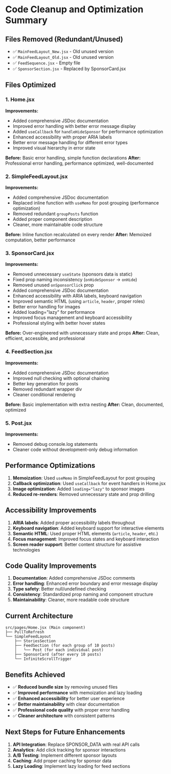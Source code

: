 # Code Cleanup and Optimization Summary

## Files Removed (Redundant/Unused)

- ✅ `MainFeedLayout_New.jsx` - Old unused version
- ✅ `MainFeedLayout_Old.jsx` - Old unused version
- ✅ `FeedSequence.jsx` - Empty file
- ✅ `SponsorSection.jsx` - Replaced by SponsorCard.jsx

## Files Optimized

### 1. Home.jsx

**Improvements:**

- Added comprehensive JSDoc documentation
- Improved error handling with better error message display
- Added `useCallback` for `handleHideSponsor` for performance optimization
- Enhanced accessibility with proper ARIA labels
- Better error message handling for different error types
- Improved visual hierarchy in error state

**Before:** Basic error handling, simple function declarations
**After:** Professional error handling, performance optimized, well-documented

### 2. SimpleFeedLayout.jsx

**Improvements:**

- Added comprehensive JSDoc documentation
- Replaced inline function with `useMemo` for post grouping (performance optimization)
- Removed redundant `groupPosts` function
- Added proper component description
- Cleaner, more maintainable code structure

**Before:** Inline function recalculated on every render
**After:** Memoized computation, better performance

### 3. SponsorCard.jsx

**Improvements:**

- Removed unnecessary `useState` (sponsors data is static)
- Fixed prop naming inconsistency (`onHideSponsor` → `onHide`)
- Removed unused `onSponsorClick` prop
- Added comprehensive JSDoc documentation
- Enhanced accessibility with ARIA labels, keyboard navigation
- Improved semantic HTML (using `article`, `header`, proper roles)
- Better error handling for images
- Added loading="lazy" for performance
- Improved focus management and keyboard accessibility
- Professional styling with better hover states

**Before:** Over-engineered with unnecessary state and props
**After:** Clean, efficient, accessible, and professional

### 4. FeedSection.jsx

**Improvements:**

- Added comprehensive JSDoc documentation
- Improved null checking with optional chaining
- Better key generation for posts
- Removed redundant wrapper div
- Cleaner conditional rendering

**Before:** Basic implementation with extra nesting
**After:** Clean, documented, optimized

### 5. Post.jsx

**Improvements:**

- Removed debug console.log statements
- Cleaner code without development-only debug information

## Performance Optimizations

1. **Memoization**: Used `useMemo` in SimpleFeedLayout for post grouping
2. **Callback optimization**: Used `useCallback` for event handlers in Home.jsx
3. **Image optimization**: Added `loading="lazy"` to sponsor images
4. **Reduced re-renders**: Removed unnecessary state and prop drilling

## Accessibility Improvements

1. **ARIA labels**: Added proper accessibility labels throughout
2. **Keyboard navigation**: Added keyboard support for interactive elements
3. **Semantic HTML**: Used proper HTML elements (`article`, `header`, etc.)
4. **Focus management**: Improved focus states and keyboard interaction
5. **Screen reader support**: Better content structure for assistive technologies

## Code Quality Improvements

1. **Documentation**: Added comprehensive JSDoc comments
2. **Error handling**: Enhanced error boundary and error message display
3. **Type safety**: Better null/undefined checking
4. **Consistency**: Standardized prop naming and component structure
5. **Maintainability**: Cleaner, more readable code structure

## Current Architecture

```
src/pages/Home.jsx (Main component)
├── PullToRefresh
└── SimpleFeedLayout
    ├── StoriesSection
    ├── FeedSection (for each group of 10 posts)
    │   └── Post (for each individual post)
    ├── SponsorCard (after every 10 posts)
    └── InfiniteScrollTrigger
```

## Benefits Achieved

- ✅ **Reduced bundle size** by removing unused files
- ✅ **Improved performance** with memoization and lazy loading
- ✅ **Enhanced accessibility** for better user experience
- ✅ **Better maintainability** with clear documentation
- ✅ **Professional code quality** with proper error handling
- ✅ **Cleaner architecture** with consistent patterns

## Next Steps for Future Enhancements

1. **API Integration**: Replace SPONSOR_DATA with real API calls
2. **Analytics**: Add click tracking for sponsor interactions
3. **A/B Testing**: Implement different sponsor layouts
4. **Caching**: Add proper caching for sponsor data
5. **Lazy Loading**: Implement lazy loading for feed sections
